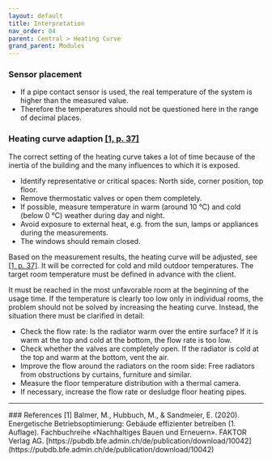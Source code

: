 ```yaml
---
layout: default
title: Interpretation
nav_order: 04
parent: Central > Heating Curve
grand_parent: Modules
---
```


### Sensor placement
- If a pipe contact sensor is used, the real temperature of the system is higher than the measured value.
- Therefore the temperatures should not be questioned here in the range of decimal places.

### Heating curve adaption <a href="#inter_balmer2020">[1, p. 37]</a>
The correct setting of the heating curve takes a lot of time because of the inertia of the building and the many influences to which it is exposed.

- Identify representative or critical spaces: North side, corner position, top floor.
- Remove thermostatic valves or open them completely. 
- If possible, measure temperature in warm (around 10 °C) and cold (below 0 °C) weather during day and night.
- Avoid exposure to external heat, e.g. from the sun, lamps or appliances during the measurements.
- The windows should remain closed.

Based on the measurement results, the heating curve will be adjusted, see <a href="#recomm_balmer2020">[1, p. 37]</a>. It will be corrected for cold and mild outdoor temperatures. The target room temperature must be defined in advance with the client. 

It must be reached in the most unfavorable room at the beginning of the usage time. If the temperature is clearly too low only in individual rooms, the problem should not be solved by increasing the heating curve. Instead, the situation there must be clarified in detail:
- Check the flow rate: Is the radiator warm over the entire surface? If it is warm at the top and cold at the bottom, the flow rate is too low.
- Check whether the valves are completely open. If the radiator is cold at the top and warm at the bottom, vent the air.
- Improve the flow around the radiators on the room side: Free radiators from obstructions by curtains, furniture and similar.
- Measure the floor temperature distribution with a thermal camera.
- If necessary, increase the flow rate or desludge floor heating pipes.


<hr>
### References
<a id="inter_balmer2020">[1]</a> Balmer, M., Hubbuch, M., & Sandmeier, E. (2020). Energetische Betriebsoptimierung: Gebäude effizienter betreiben (1. Auflage). Fachbuchreihe «Nachhaltiges Bauen und Erneuern». FAKTOR Verlag AG. [https://pubdb.bfe.admin.ch/de/publication/download/10042](https://pubdb.bfe.admin.ch/de/publication/download/10042)<br>
